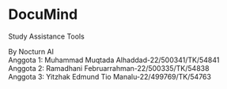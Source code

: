 # DocuMind

Study Assistance Tools

By Nocturn AI  
Anggota 1: Muhammad Muqtada Alhaddad-22/500341/TK/54841  
Anggota 2: Ramadhani Februarrahman-22/500335/TK/54838  
Anggota 3: Yitzhak Edmund Tio Manalu-22/499769/TK/54763
